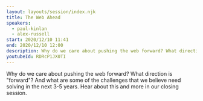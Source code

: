 ```yaml
---
layout: layouts/session/index.njk
title: The Web Ahead
speakers:
  - paul-kinlan
  - alex-russell
start: 2020/12/10 11:41
end: 2020/12/10 12:00
description: Why do we care about pushing the web forward? What direction is "forward"?
youtubeId: RDRcP1JX0TI
---
```


Why do we care about pushing the web forward? What direction is "forward"? And what are some of the challenges that we believe need solving in the next 3-5 years. Hear about this and more in our closing session.
